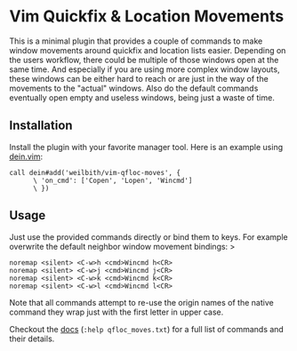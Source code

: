 # Vim Quickfix & Location Movements

This is a minimal plugin that provides a couple of commands to make window
movements around quickfix and location lists easier. Depending on the users
workflow, there could be multiple of those windows open at the same time. And
especially if you are using more complex window layouts, these windows can be
either hard to reach or are just in the way of the movements to the "actual"
windows. Also do the default commands eventually open empty and useless windows,
being just a waste of time.

## Installation

Install the plugin with your favorite manager tool. Here is an example using
[dein.vim](https://github.com/Shougo/dein.vim):

```vim
call dein#add('weilbith/vim-qfloc-moves', {
      \ 'on_cmd': ['Copen', 'Lopen', 'Wincmd']
      \ })
```

## Usage

Just use the provided commands directly or bind them to keys. For example
overwrite the default neighbor window movement bindings: >

```vim
noremap <silent> <C-w>h <cmd>Wincmd h<CR>
noremap <silent> <C-w>j <cmd>Wincmd j<CR>
noremap <silent> <C-w>k <cmd>Wincmd k<CR>
noremap <silent> <C-w>l <cmd>Wincmd l<CR>
```

Note that all commands attempt to re-use the origin names of the native command
they wrap just with the first letter in upper case.

Checkout the
[docs](https://github.com/weilbith/vim-qfloc-moves/blob/master/doc/qfloc_moves.txt)
(`:help qfloc_moves.txt`) for a full list of commands and their details.
